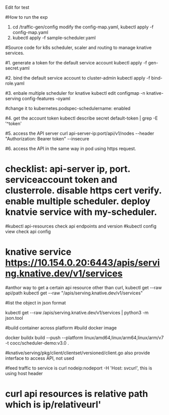 Edit for test

#How to run the exp
1. cd /traffic-gen/config    modify the config-map.yaml, kubectl apply -f config-map.yaml
2. kubectl apply -f sample-scheduler.yaml

#Source code for k8s scheduler, scaler and routing to manage knative services.

#1. generate a token for the default service account
kubectl apply -f gen-secret.yaml

#2. bind the default service account to cluster-admin
kubectl apply -f bind-role.yaml

#3. enbale multiple scheduler for knative
kubectl edit configmap -n knative-serving config-features -oyaml

#change it to kubernetes.podspec-schedulername: enabled

#4. get the account token
kubectl describe secret default-token | grep -E '^token'

#5. access the  API server
curl api-server-ip:port/api/v1/nodes --header "Authorization: Bearer token" --insecure

#6. access the API in the same way in pod using https request. 
# checklist: api-server ip, port. serviceaccount token and clusterrole. disable https cert verify. enable multiple scheduler. deploy knatvie service with my-scheduler.

#kubectl api-resources check api endpoints and version
#kubectl config view  check api config
# knative service https://10.154.0.20:6443/apis/serving.knative.dev/v1/services 

#anthor way to get a certain api resource other than curl, kubectl get --raw api/path
kubectl get --raw "/apis/serving.knative.dev/v1/services"

#list the object in json format

kubectl get --raw /apis/serving.knative.dev/v1/services | python3 -m json.tool

#build container across platform
#build docker image

docker buildx build --push --platform linux/amd64,linux/arm64,linux/arm/v7  -t cocc/scheduler-demo:v3.0 .

#knative/serving/pkg/client/clientset/versioned/client.go also provide interface to access API, not used

#feed traffic to service is curl nodeip:nodeport -H 'Host: svcurl', this is using host header
# curl api resources is relative path which is ip/relativeurl'
